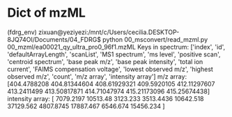 # Dict of mzML 
(fdrg_env) zixuan@yeziyezi:/mnt/c/Users/cecilia.DESKTOP-8JQ74OI/Documents/04_FDRG$ python 00_msconvert/read_mzml.py 00_mzml/ea00021_qy_ultra_pro0_96f1.mzML
Keys in spectrum: ['index', 'id', 'defaultArrayLength', 'scanList', 'MS1 spectrum', 'ms level', 'positive scan', 'centroid spectrum', 'base peak m/z', 'base peak intensity', 'total ion current', 'FAIMS compensation voltage', 'lowest observed m/z', 'highest observed m/z', 'count', 'm/z array', 'intensity array']
m/z array: [404.4788208  404.81344604 408.61929321 409.5920105  412.11297607
 413.2411499  413.50817871 414.71047974 415.21173096 415.25674438]
intensity array: [ 7079.2197 10513.48    3123.233   3513.4436 10642.518  37129.562
  4807.8745 17887.467   6546.674  15456.234 ]
